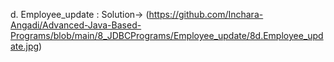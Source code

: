 d. Employee_update : 
   Solution-> (https://github.com/Inchara-Angadi/Advanced-Java-Based-Programs/blob/main/8_JDBCPrograms/Employee_update/8d.Employee_update.jpg)
